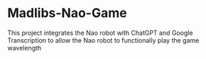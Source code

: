 # Madlibs-Nao-Game
This project integrates the Nao robot with ChatGPT and Google Transcription to allow the Nao robot to functionally play the game wavelength
